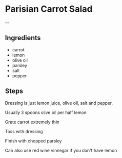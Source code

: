 # Parisian Carrot Salad
--
## Ingredients
- carrot
- lemon
- olive oil
- parsley
- salt
- pepper

## Steps
Dressing is just lemon juice, olive oil, salt and pepper.

Usually 3 spoons olive oil per half lemon

Grate carrot extremely thin

Toss with dressing

Finish with chopped parsley

Can also use red wine vinnegar if you don't have lemon
